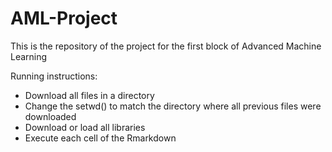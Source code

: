 # AML-Project
This is the repository of the project for the first block of Advanced Machine Learning

Running instructions:
- Download all files in a directory
- Change the setwd() to match the directory where all previous files were downloaded
- Download or load all libraries
- Execute each cell of the Rmarkdown
